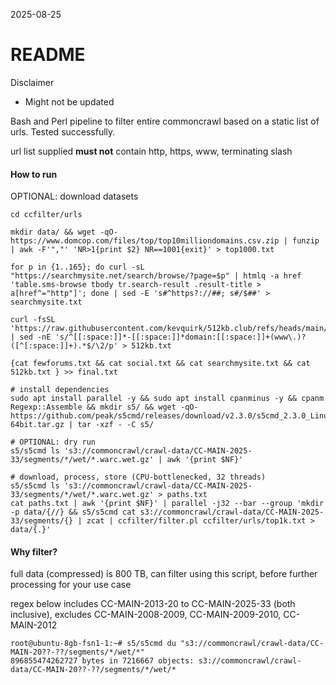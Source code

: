 2025-08-25

# README

Disclaimer
 - Might not be updated

Bash and Perl pipeline to filter entire commoncrawl based on a static list of urls. Tested successfully.

url list supplied **must not** contain http, https, www, terminating slash

#### How to run

OPTIONAL: download datasets
```
cd ccfilter/urls

mkdir data/ && wget -qO- https://www.domcop.com/files/top/top10milliondomains.csv.zip | funzip | awk -F'","' 'NR>1{print $2} NR==1001{exit}' > top1000.txt

for p in {1..165}; do curl -sL "https://searchmysite.net/search/browse/?page=$p" | htmlq -a href 'table.sms-browse tbody tr.search-result .result-title > a[href^="http"]'; done | sed -E 's#^https?://##; s#/$##' > searchmysite.txt

curl -fsSL 'https://raw.githubusercontent.com/kevquirk/512kb.club/refs/heads/main/_data/sites.yml' | sed -nE 's/^[[:space:]]*-[[:space:]]*domain:[[:space:]]+(www\.)?([^[:space:]]+).*$/\2/p' > 512kb.txt

{cat fewforums.txt && cat social.txt && cat searchmysite.txt && cat 512kb.txt } >> final.txt
```

```
# install dependencies
sudo apt install parallel -y && sudo apt install cpanminus -y && cpanm Regexp::Assemble && mkdir s5/ && wget -qO- https://github.com/peak/s5cmd/releases/download/v2.3.0/s5cmd_2.3.0_Linux-64bit.tar.gz | tar -xzf - -C s5/

# OPTIONAL: dry run
s5/s5cmd ls 's3://commoncrawl/crawl-data/CC-MAIN-2025-33/segments/*/wet/*.warc.wet.gz' | awk '{print $NF}'

# download, process, store (CPU-bottlenecked, 32 threads)
s5/s5cmd ls 's3://commoncrawl/crawl-data/CC-MAIN-2025-33/segments/*/wet/*.warc.wet.gz' > paths.txt
cat paths.txt | awk '{print $NF}' | parallel -j32 --bar --group 'mkdir -p data/{//} && s5/s5cmd cat s3://commoncrawl/crawl-data/CC-MAIN-2025-33/segments/{} | zcat | ccfilter/filter.pl ccfilter/urls/top1k.txt > data/{.}'
```

#### Why filter?

full data (compressed) is 800 TB, can filter using this script, before further processing for your use case

regex below includes CC-MAIN-2013-20 to CC-MAIN-2025-33 (both inclusive), excludes CC-MAIN-2008-2009, CC-MAIN-2009-2010, CC-MAIN-2012

```
root@ubuntu-8gb-fsn1-1:~# s5/s5cmd du "s3://commoncrawl/crawl-data/CC-MAIN-20??-??/segments/*/wet/*"
896855474262727 bytes in 7216667 objects: s3://commoncrawl/crawl-data/CC-MAIN-20??-??/segments/*/wet/*
```